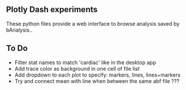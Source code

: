 ## Plotly Dash experiments

These python files provide a web interface to browse analysis saved by bAnalysis..


## To Do

 - Filter stat names to match 'cardiac' like in the desktop app
 - Add trace color as background in one cell of file list
 - Add dropdown to each plot to specify: markers, lines, lines+markers
 - Try and connect mean with line when between the same abf file ???
 
 
